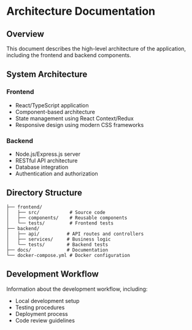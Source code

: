 # Architecture Documentation

## Overview
This document describes the high-level architecture of the application, including the frontend and backend components.

## System Architecture

### Frontend
- React/TypeScript application
- Component-based architecture
- State management using React Context/Redux
- Responsive design using modern CSS frameworks

### Backend
- Node.js/Express.js server
- RESTful API architecture
- Database integration
- Authentication and authorization

## Directory Structure
```
├── frontend/
│   ├── src/           # Source code
│   ├── components/    # Reusable components
│   └── tests/         # Frontend tests
├── backend/
│   ├── api/          # API routes and controllers
│   ├── services/     # Business logic
│   └── tests/        # Backend tests
├── docs/             # Documentation
└── docker-compose.yml # Docker configuration
```

## Development Workflow
Information about the development workflow, including:
- Local development setup
- Testing procedures
- Deployment process
- Code review guidelines 